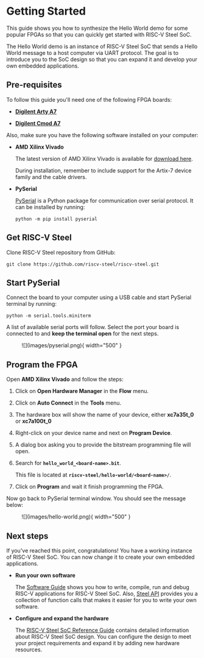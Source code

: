 # Getting Started

This guide shows you how to synthesize the Hello World demo for some popular FPGAs so that you can quickly get started with RISC-V Steel SoC.

The Hello World demo is an instance of RISC-V Steel SoC that sends a Hello World message to a host computer via UART protocol. The goal is to introduce you to the SoC design so that you can expand it and develop your own embedded applications.

## Pre-requisites

To follow this guide you'll need one of the following FPGA boards:

* [**Digilent Arty A7**](https://digilent.com/reference/programmable-logic/arty-a7/reference-manual)

* [**Digilent Cmod A7**](https://digilent.com/reference/programmable-logic/cmod-a7/reference-manual)

Also, make sure you have the following software installed on your computer:

* **AMD Xilinx Vivado**

    The latest version of AMD Xilinx Vivado is available for [download here](https://www.xilinx.com/support/download.html).

    During installation, remember to include support for the Artix-7 device family and the cable drivers.

* **PySerial**

    [PySerial](https://pyserial.readthedocs.io/en/latest/index.html) is a Python package for communication over serial protocol. It can be installed by running:

    ```
    python -m pip install pyserial
    ```

## Get RISC-V Steel

Clone RISC-V Steel repository from GitHub:

```
git clone https://github.com/riscv-steel/riscv-steel.git
```

## Start PySerial

Connect the board to your computer using a USB cable and start PySerial terminal by running:

```
python -m serial.tools.miniterm
```

A list of available serial ports will follow. Select the port your board is connected to and **keep the terminal open** for the next steps.

<figure markdown>
  ![](images/pyserial.png){ width="500" }
</figure>

## Program the FPGA

Open **AMD Xilinx Vivado** and follow the steps:

1. Click on **Open Hardware Manager** in the **Flow** menu.

2. Click on **Auto Connect** in the **Tools** menu.

3. The hardware box will show the name of your device, either **xc7a35t_0** or **xc7a100t_0**

4. Right-click on your device name and next on **Program Device**.

5. A dialog box asking you to provide the bitstream programming file will open.

6. Search for **`hello_world_<board-name>.bit`**.

    This file is located at **`riscv-steel/hello-world/<board-name>/`**.

7. Click on **Program** and wait it finish programming the FPGA.

Now go back to PySerial terminal window. You should see the message below:

<figure markdown>
  ![](images/hello-world.png){ width="500" }
</figure>

## Next steps

If you've reached this point, congratulations! You have a working instance of RISC-V Steel SoC. You can now change it to create your own embedded applications.

- **Run your own software**

    The [Software Guide](software-guide.md) shows you how to write, compile, run and debug RISC-V applications for RISC-V Steel SoC. Also, [Steel API](steel-api.md) provides you a collection of function calls that makes it easier for you to write your own software.

- **Configure and expand the hardware**

    The [RISC-V Steel SoC Reference Guide](soc-reference.md) contains detailed information about RISC-V Steel SoC design. You can configure the design to meet your project requirements and expand it by adding new hardware resources.

</br>
</br>
